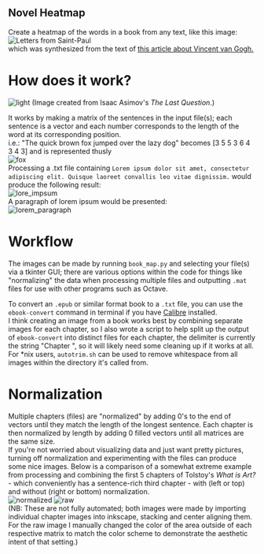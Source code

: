 ## Novel Heatmap  
Create a heatmap of the words in a book from any text, like this image:  
![Letters from Saint-Paul](/images/starry_night.png "Letters from Saint-Paul")  
which was synthesized from the text of [this article about Vincent van Gogh.](https://www.moma.org/learn/moma_learning/vincent-van-gogh-the-starry-night-1889)

# How does it work?
![light](/images/the_last_question_map_image.png?raw=true "Isaac Asimov's The Last Question")
(Image created from Isaac Asimov's _The Last Question_.)  

It works by making a matrix of the sentences in the input file(s); each sentence is a vector and each number corresponds to the length of the word at its corresponding position.  
i.e.: "The quick brown fox jumped over the lazy dog" becomes [3 5 5 3 6 4 3 4 3] and is represented thusly  
![fox](/images/fox_map_image.png?raw=true "Example vector")  
Processing a .txt file containing `Lorem ipsum dolor sit amet, consectetur adipiscing elit. Quisque laoreet convallis leo vitae dignissim.` would produce the following result:  
![lore_impsum](/images/lorem_ipsum_example_map_image.png)  
A paragraph of lorem ipsum would be presented:  
![lorem_paragraph](/images/lorem_paragraph.png)


# Workflow
The images can be made by running `book_map.py` and selecting your file(s) via a tkinter GUI; there are various options within the code for things like "normalizing" the data when processing multiple files and outputting `.mat` files for use with other programs such as Octave.

To convert an `.epub` or similar format book to a `.txt` file, you can use the `ebook-convert` command in terminal if you have [Calibre](https://calibre-ebook.com/) installed.  
I think creating an image from a book works best by combining separate images for each chapter, so I also wrote a script to help split up the output of `ebook-convert` into distinct files for each chapter, the delimiter is currently the string "Chapter ", so it will likely need some cleaning up if it works at all.  
For \*nix users, `autotrim.sh` can be used to remove whitespace from all images within the directory it's called from.

# Normalization
Multiple chapters (files) are "normalized" by adding 0's to the end of vectors until they match the length of the longest sentence. Each chapter is then normalized by length by adding 0 filled vectors until all matrices are the same size.  
If you're not worried about visualizing data and just want pretty pictures, turning off normalization and experimenting with the files can produce some nice images. Below is a comparison of a somewhat extreme example from processing and combining the first 5 chapters of Tolstoy's _What is Art?_ - which conveniently has a sentence-rich third chapter - with (left or top) and without (right or bottom) normalization.  
![normalized](/images/what_is_art_normalized.png "normalized")
![raw](/images/what_is_art_raw.png "raw")  
(NB: These are not fully automated; both images were made by importing individual chapter images into inkscape, stacking and center aligning them. For the raw image I manually changed the color of the area outside of each respective matrix to match the color scheme to demonstrate the aesthetic intent of that setting.)
